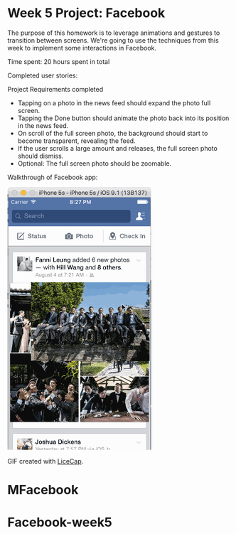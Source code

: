 # Week 5 Project: Facebook

The purpose of this homework is to leverage animations and gestures to transition between screens. We're going to use the techniques from this week to implement some interactions in Facebook.

Time spent: 20 hours spent in total

Completed user stories:

Project Requirements completed
* Tapping on a photo in the news feed should expand the photo full screen.
* Tapping the Done button should animate the photo back into its position in the news feed.
* On scroll of the full screen photo, the background should start to become transparent, revealing the feed.
* If the user scrolls a large amount and releases, the full screen photo should dismiss.
* Optional: The full screen photo should be zoomable.


Walkthrough of Facebook app:

![Video Walkthrough](assignment5-facebook.gif)

GIF created with [LiceCap](http://www.cockos.com/licecap/).

# MFacebook
# Facebook-week5
